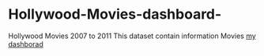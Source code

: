 # Hollywood-Movies-dashboard-
Hollywood Movies 2007 to 2011
This dataset contain information Movies 
[my dashborad](https://app.powerbi.com/links/b0ZO7IUrJc?ctid=6efd0f20-57c8-4447-b53f-00d4992ca50b&pbi_source=linkShare)
